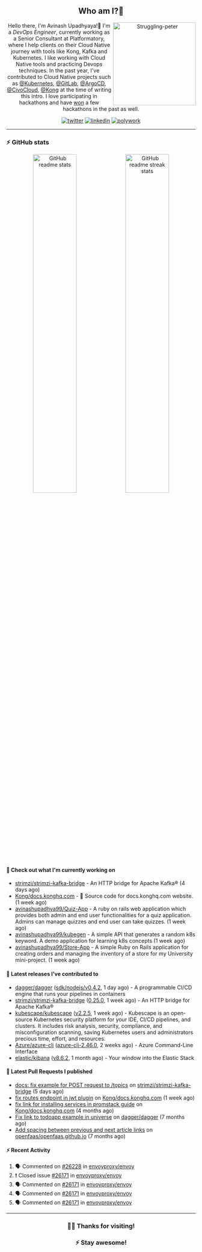 <div align='center'>
  
## Who am I?🤔

<img align="right" width="220" src="https://media.giphy.com/media/YFkpsHWCsNUUo/giphy.gif" alt="Struggling-peter" />

Hello there, I'm Avinash Upadhyaya!👋 I'm a _DevOps Engineer_, currently working as a Senior Consultant at Platformatory, where I help clients on their Cloud Native journey with tools like Kong, Kafka and Kubernetes. I like working with Cloud Native tools and practicing Devops techniques. In the past year, I've contributed to Cloud Native projects such as [@Kubernetes](https://github.com/pulls?q=is%3Apr+author%3Aavinashupadhya99+archived%3Afalse+user%3Akubernetes), [@GitLab](https://gitlab.com/groups/gitlab-org/-/merge_requests?scope=all&state=all&author_username=avinashupadhya99), [@ArgoCD](https://github.com/pulls?q=is%3Apr+author%3Aavinashupadhya99+archived%3Afalse+user%3Aargoproj), [@CivoCloud](https://github.com/pulls?q=is%3Apr+author%3Aavinashupadhya99+archived%3Afalse+user%3Acivo), [@Kong](https://github.com/pulls?q=is%3Apr+author%3Aavinashupadhya99+archived%3Afalse+user%3AKong) at the time of writing this intro. I love participating in hackathons and have [won](https://devpost.com/avinashupadhya99) a few hackathons in the past as well.


[![twitter](https://img.shields.io/badge/-@avinash__ukr-%231DA1F2?style=for-the-badge&logo=twitter&logoColor=ffffff)](https://twitter.com/avinash_ukr)
[![linkedin](https://img.shields.io/badge/-Avinash%20Upadhyaya-%230A67C3?style=for-the-badge&logo=linkedin&logoColor=ffffff)](https://www.linkedin.com/in/avinash-upadhyaya/)
[![polywork](https://img.shields.io/badge/-@avinashupadhya99-%23338BFF?style=for-the-badge&logo=polywork&logoColor=ffffff)](https://www.polywork.com/avinashupadhya99)

---

</div>

### ⚡ GitHub stats

<p align="center">
  <img width="48%" src="https://github-readme-stats.vercel.app/api?username=avinashupadhya99&show_icons=true&theme=tokyonight" alt="GitHub readme stats" />
  <img width="48%" src="https://github-readme-streak-stats.herokuapp.com?user=avinashupadhya99&theme=dark&hide_border=true&date_format=M%20j%5B%2C%20Y%5D" alt="GitHub readme streak stats" />
</p>

#### 👷 Check out what I'm currently working on

- [strimzi/strimzi-kafka-bridge](https://github.com/strimzi/strimzi-kafka-bridge) - An HTTP bridge for Apache Kafka® (4 days ago)
- [Kong/docs.konghq.com](https://github.com/Kong/docs.konghq.com) - 🦍 Source code for docs.konghq.com website. (1 week ago)
- [avinashupadhya99/Quiz-App](https://github.com/avinashupadhya99/Quiz-App) - A ruby on rails web application which provides both admin and end user functionalities for a quiz application. Admins can manage quizzes and end user can take quizzes. (1 week ago)
- [avinashupadhya99/kubegen](https://github.com/avinashupadhya99/kubegen) - A simple API that generates a random k8s keyword. A demo application for learning k8s concepts (1 week ago)
- [avinashupadhya99/Store-App](https://github.com/avinashupadhya99/Store-App) - A simple Ruby on Rails application for creating orders and managing the inventory of a store for my University mini-project. (1 week ago)

#### 🔭 Latest releases I've contributed to

- [dagger/dagger](https://github.com/dagger/dagger) ([sdk/nodejs/v0.4.2](https://github.com/dagger/dagger/releases/tag/sdk/nodejs/v0.4.2), 1 day ago) - A programmable CI/CD engine that runs your pipelines in containers
- [strimzi/strimzi-kafka-bridge](https://github.com/strimzi/strimzi-kafka-bridge) ([0.25.0](https://github.com/strimzi/strimzi-kafka-bridge/releases/tag/0.25.0), 1 week ago) - An HTTP bridge for Apache Kafka®
- [kubescape/kubescape](https://github.com/kubescape/kubescape) ([v2.2.5](https://github.com/kubescape/kubescape/releases/tag/v2.2.5), 1 week ago) - Kubescape is an open-source Kubernetes security platform for your IDE, CI/CD pipelines, and clusters. It includes risk analysis, security, compliance, and misconfiguration scanning, saving Kubernetes users and administrators precious time, effort, and resources.
- [Azure/azure-cli](https://github.com/Azure/azure-cli) ([azure-cli-2.46.0](https://github.com/Azure/azure-cli/releases/tag/azure-cli-2.46.0), 2 weeks ago) - Azure Command-Line Interface
- [elastic/kibana](https://github.com/elastic/kibana) ([v8.6.2](https://github.com/elastic/kibana/releases/tag/v8.6.2), 1 month ago) - Your window into the Elastic Stack

#### 🔨 Latest Pull Requests I published

- [docs: fix example for POST request to /topics](https://github.com/strimzi/strimzi-kafka-bridge/pull/781) on [strimzi/strimzi-kafka-bridge](https://github.com/strimzi/strimzi-kafka-bridge) (5 days ago)
- [fix routes endpoint in jwt plugin](https://github.com/Kong/docs.konghq.com/pull/5289) on [Kong/docs.konghq.com](https://github.com/Kong/docs.konghq.com) (1 week ago)
- [fix link for installing services in promstack guide](https://github.com/Kong/docs.konghq.com/pull/4800) on [Kong/docs.konghq.com](https://github.com/Kong/docs.konghq.com) (4 months ago)
- [Fix link to todoapp example in universe](https://github.com/dagger/dagger/pull/2940) on [dagger/dagger](https://github.com/dagger/dagger) (7 months ago)
- [Add spacing between previous and next article links](https://github.com/openfaas/openfaas.github.io/pull/292) on [openfaas/openfaas.github.io](https://github.com/openfaas/openfaas.github.io) (7 months ago)

#### ⚡ Recent Activity

<!--START_SECTION:activity-->
1. 🗣 Commented on [#26228](https://github.com/envoyproxy/envoy/issues/26228) in [envoyproxy/envoy](https://github.com/envoyproxy/envoy)
2. ❗️ Closed issue [#26171](https://github.com/envoyproxy/envoy/issues/26171) in [envoyproxy/envoy](https://github.com/envoyproxy/envoy)
3. 🗣 Commented on [#26171](https://github.com/envoyproxy/envoy/issues/26171) in [envoyproxy/envoy](https://github.com/envoyproxy/envoy)
4. 🗣 Commented on [#26171](https://github.com/envoyproxy/envoy/issues/26171) in [envoyproxy/envoy](https://github.com/envoyproxy/envoy)
5. 🗣 Commented on [#26171](https://github.com/envoyproxy/envoy/issues/26171) in [envoyproxy/envoy](https://github.com/envoyproxy/envoy)
<!--END_SECTION:activity-->



---

<div align='center'>
  
### 🙇‍♂️ Thanks for visiting!
### ⚡ Stay awesome!
  
</div>


